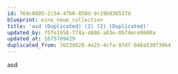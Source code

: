 ```yaml
---
id: 76dc0605-2c54-47b0-858d-9c19b936537d
blueprint: eine_neue_collection
title: 'asd (Duplicated) (2) (2) (Duplicated)'
updated_by: f5fe1958-774a-4886-a03e-0b74ece8600a
updated_at: 1675709429
duplicated_from: 7022d028-4a25-4cfa-87df-048a530f3964
---
```

asd